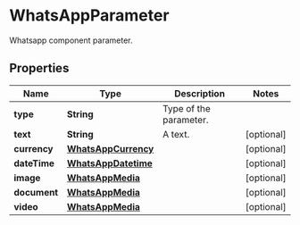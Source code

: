 

# WhatsAppParameter

Whatsapp component parameter.

## Properties

| Name | Type | Description | Notes |
|------------ | ------------- | ------------- | -------------|
|**type** | **String** | Type of the parameter. |  |
|**text** | **String** | A text. |  [optional] |
|**currency** | [**WhatsAppCurrency**](WhatsAppCurrency.md) |  |  [optional] |
|**dateTime** | [**WhatsAppDatetime**](WhatsAppDatetime.md) |  |  [optional] |
|**image** | [**WhatsAppMedia**](WhatsAppMedia.md) |  |  [optional] |
|**document** | [**WhatsAppMedia**](WhatsAppMedia.md) |  |  [optional] |
|**video** | [**WhatsAppMedia**](WhatsAppMedia.md) |  |  [optional] |



